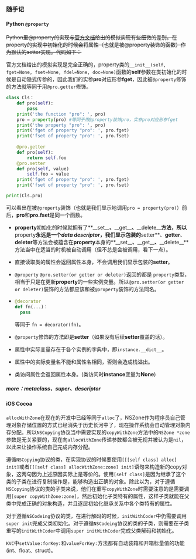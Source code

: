 ### 随手记

#### Python `@property`

~~Python里@property的实现与[官方文档](https://docs.python.org/3/howto/descriptor.html#properties)给出的模拟实现有些细微的差别。在property的实现中初始化的时候会将属性（也就是被@property装饰的函数）作为默认的setter实现。代码如下：~~

官方文档给出的模拟实现是完全正确的，property类的`__init__(self, fget=None, fset=None, fdel=None, doc=None)`函数的**self**参数在类初始化的时候是自动隐式传参的，因此我们的实参**pro**对应形参**fget**，因此被`@property`修饰的方法就等同于用`@pro.getter`修饰。

```python
class Cls：
	def pro(self):
        pass
    print('the function "pro": ', pro)
    pro = property(pro)	#等同于用@property装饰pro，实参pro对应形参fget
    print('the property "pro": ', pro)
    print('fget of property "pro": ', pro.fget)
    print('fset of property "pro": ', pro.fset)
    
    @pro.getter
    def pro(self):
        return self.foo
	@pro.setter
    def pro(self, value)
    	self.foo = value
    print('fget of property "pro": ', pro.fget)
    print('fset of property "pro": ', pro.fset)

print(Cls.pro)
```

可以看出在被`@property`装饰（也就是我们显示地调用`pro = property(pro)`）前后，**pro**和**pro.fset**是同一个函数。

- **property**初始化的时候就拥有了**\_\_set\_\_**、**\_\_get\_\_**、**\_\_delete\_\_**方法，所以**property**永远是一个*data descriptor*，我们显示包装的**setter**、**getter**、**deleter**等方法会被蕴含在**property**本身的**\_\_set\_\_**、**\_\_get\_\_**、**\_\_delete\_\_**方法当中在适当的时机被自动调用（但不总是会被调用，看下一点）。

- 直接读取类的属性会返回属性本身，不会调用我们显示包装的**setter**。

- `@property` `@pro.setter(or getter or deleter)`返回的都是 `property`类型，相当于只是在更新**property**的一些实例变量。所以`@pro.setter(or getter or deleter)`装饰的方法都应该和被`@property`装饰的方法同名。

- ```python
  @decorator 
  def fn(...)：
  	pass
  ```

   等同于 `fn = decorator(fn)`。

- `@property`修饰的方法即是**setter**（如果没有后续**setter**覆盖的话）。

- 属性中实际变量存在于各个实例的字典中，即`instance.__dict__`。

- 属性中的实际变量名不能和属性名相同，否则会造成栈溢出。

- 类访问属性会返回属性本身。(类访问时**instance**变量为**None**)

##### more：metaclass、super、descriptor

#### iOS Cocoa

`allocWithZone`在现在的开发中已经等同于`alloc`了，NSZone作为程序员自己管理对象存储位置的方式已经消失于历史长河中了，现在操作系统会自动管理对象内存分配。所以`NSCopying`协议当中需要实现的`copyWithZone`方法中的`NSZone *zone`参数是无关紧要的，现在向`allocWithZone`传递参数都会被无视并被认为是`nil`，以此来让操作系统自己完成内存分配。

遵循`NSCopying`协议的类，在实现协议的时候要使用`[[[self class] alloc] init]`或者`[[[self class] allocWithZone:zone] init]`语句来构造新的copy对象，这两句因为上述原因实际上是等价的。使用`[self class]`是因为继承了这个类的子类在进行复制操作是，能够构造出正确的对象。除此以为，对于遵循`NSCopying`协议的类的子类来说，他们在重写`copyWithZone`时需要注意的是需要调用`[super copyWithZone:zone]`，然后初始化子类特有的属性，这样子类就能在父类中完成正确的对象构造，并且逐层初始化继承关系中各个类特有的属性。

对于遵循`NSCodeing`协议的类，在进行解码的时候，`initWithCoder`中仍需要调用`super init`完成父类初始化。对于遵循`NSCodeing`协议的类的子类，则需要在子类重写的`initWithCoder`中调用`super initWithCoder`完成父类解码和初始化。

`KVC`中`setValue:forKey:`和`valueForKey:`方法都有自动装箱和开箱标量值的功能(int、float、struct)。

